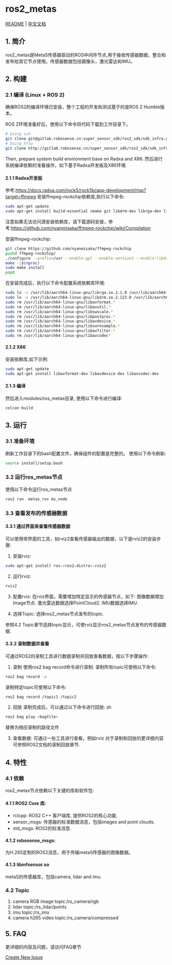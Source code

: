 # ros2_metas

[README](http://10.10.0.20/super_sensor_sdk/ros2_sdk/sdk_infra/-/blob/main/modules/ros_metas/README.md) | [中文文档](http://10.10.0.20/super_sensor_sdk/ros2_sdk/sdk_infra/-/blob/main/modules/ros_metas/README_CN.md)

## 1. 简介

ros2_metas是MetaS传感器驱动的ROS中间件节点,用于接收传感器数据，整合和发布给其它节点使用。传感器数据包括摄像头，激光雷达和IMU。

## 2. 构建

### 2.1 编译 (Linux + ROS 2)

确保ROS2的编译环境已安装，整个工程的开发和测试基于的是ROS 2 Humble版本。

ROS 2环境准备好后，使用以下命令将代码下载到工作目录下。

```bash
# Using ssh
git clone git@gitlab.robosense.cn:super_sensor_sdk/ros2_sdk/sdk_infra.git
# Using http
git clone http://gitlab.robosense.cn/super_sensor_sdk/ros2_sdk/sdk_infra.git
```
Then, prepare system build environment base on Radxa and X86.
然后进行系统编译依赖的准备操作，如下基于Radxa开发板及X86环境.

#### 2.1.1 Radxa开发板
参考:https://docs.radxa.com/rock5/rock5b/app-development/rtsp?target=ffmpeg
安装ffmpeg-rockchip依赖库,执行以下命令:

```bash
sudo apt-get update
sudo apt-get install build-essential cmake git libdrm-dev librga-dev librockchip-mpp-dev libsdl2*-dev libx264-dev libx265-dev pkg-config
```
注意如果无法访问源安装依赖库，请下载源码安装，参考:https://github.com/nyanmisaka/ffmpeg-rockchip/wiki/Compilation

安装ffmpeg-rockchip:

```bash
git clone https://github.com/nyanmisaka/ffmpeg-rockchip
pushd ffmpeg-rockchip/
./configure --prefix=/usr --enable-gpl --enable-version3 --enable-libdrm --enable-rkmpp --enable-rkrga --enable-libx264 --enable-libx265 --enable-ffplay
make -j$(nproc)
sudo make install
popd
```
在安装完成后，执行以下命令配置系统依赖库环境:

```bash
sudo ln -s /usr/lib/aarch64-linux-gnu/librga.so.2.1.0 /usr/lib/aarch64-linux-gnu/librga.so
sudo ln -s /usr/lib/aarch64-linux-gnu/libdrm.so.2.123.0 /usr/lib/aarch64-linux-gnu/libdrm.so
sudo rm /usr/lib/aarch64-linux-gnu/libavformat.*
sudo rm /usr/lib/aarch64-linux-gnu/libavutil.*
sudo rm /usr/lib/aarch64-linux-gnu/libswscale.*
sudo rm /usr/lib/aarch64-linux-gnu/libpostproc.*
sudo rm /usr/lib/aarch64-linux-gnu/libavdevice.*
sudo rm /usr/lib/aarch64-linux-gnu/libswresample.*
sudo rm /usr/lib/aarch64-linux-gnu/libavfilter.*
sudo rm /usr/lib/aarch64-linux-gnu/libavcodec*
```
#### 2.1.2 X86
安装依赖库,如下示例:
```bash
sudo apt-get update
sudo apt-get install libavformat-dev libavdevice-dev libavcodec-dev
```

#### 2.1.3 编译
然后进入modules/ros_metas目录, 使用以下命令进行编译:

```bash
colcon build
```
## 3. 运行

### 3.1 准备环境

刷新工作目录下的bash配置文件，确保组件的配置是完整的。
使用以下命令刷新:

```bash
source install/setup.bash
```

### 3.2 运行ros_metas节点
使用以下命令运行ros_metas节点

```bash
ros2 run  metas_ros ms_node
```
### 3.3 查看发布的传感器数据

#### 3.3.1 通过界面来查看传感器数据

可以使用带界面的工具，如rviz2查看传感器输出的数据，以下是rviz2的安装步骤:

1. 安装rviz:
```bash
sudo apt-get install ros-<ros2-distro>-rviz2
```
2. 运行rviz:
```bash
rviz2
```
3. 配置rviz:
在rviz界面，需要增加特定显示的传感器节点，如下:
图像数据增加Image节点.
激光雷达数据选择PointCloud2.
IMU数据选择IMU.

4. 选择Topic:
选择ros2_metas节点发布的topic.

参照4.2 Topic章节选择topic显示，可使rviz显示ros2_metas节点发布的传感器数据.

#### 3.3.2 录制数据并查看
可通过ROS2的录制工具进行数据录制并回放查看数据，按以下步骤操作:

1. 录制
使用ros2 bag record命令进行录制:
录制所有topic可使用以下命令:
```bash
ros2 bag record -a
```

录制特定topic可使用以下命令:
```bash
ros2 bag record /topic1 /topic2
```
2. 回放
录制完成后，可以通过以下命令进行回放:
sh
```bash
ros2 bag play <bagfile>
```
替换<bagfile>为相应录制的路径文件

3. 查看数据:
可通过一些工具进行查看，例如rviz
对于录制和回放的更详细内容可参照ROS2文档的录制回放章节.


## 4. 特性
### 4.1  依赖
ros2_metas节点依赖以下关键的库和软件包:

#### 4.1.1 ROS2 Core 库:
* rclcpp: ROS2 C++ 客户端库, 提供ROS2的核心功能.
* sensor_msgs: 传感器的标准数据消息，包括images and point clouds.
* std_msgs: ROS2的标准消息.
#### 4.1.2 robosense_msgs:
为H.265定制的ROS2消息，用于传输metaS传感器的图像数据。
#### 4.1.3 libmfsensor.so
metaS的传感器库，包括camera, lidar and imu.

### 4.2 Topic 
1. camera RGB image topic:/rs_camera/rgb
2. lidar topic:/rs_lidar/points
3. imu topic:/rs_imu
4. camera h265 video topic:/rs_camera/compressed

## 5. FAQ

更详细的内容及问题，请访问FAQ章节

[Create New Issue](http://gitlab.robosense.cn/super_sensor_sdk/sdk_middleware/issues/new)

